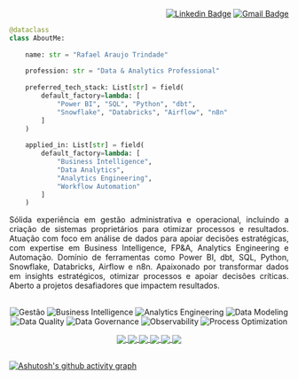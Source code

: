 <div align="right">

[![Linkedin Badge](https://img.shields.io/badge/-LinkedIn-2c5a95?style=flat-square&logo=LinkedIn&logoColor=fffff&link=https://www.linkedin.com/in/rafatrindade/)](https://www.linkedin.com/in/rafatrindade/)
[![Gmail Badge](https://img.shields.io/badge/-rafatrindade.exe@gmail.com-2c5a95?style=flat-square&logo=Gmail&logoColor=fff&link=mailto:rafatrindade.exe@gmail.com)](mailto:rafatrindade.exe@gmail.com)

</div>

```python
@dataclass
class AboutMe:
  
    name: str = "Rafael Araujo Trindade"
    
    profession: str = "Data & Analytics Professional"
    
    preferred_tech_stack: List[str] = field(
        default_factory=lambda: [
            "Power BI", "SQL", "Python", "dbt", 
            "Snowflake", "Databricks", "Airflow", "n8n"
        ]
    )
    
    applied_in: List[str] = field(
        default_factory=lambda: [
            "Business Intelligence",
            "Data Analytics",
            "Analytics Engineering",
            "Workflow Automation"
        ]
    )
```

<div align="justify">
Sólida experiência em gestão administrativa e operacional, incluindo a criação de sistemas proprietários para otimizar processos e resultados. Atuação com foco em análise de dados para apoiar decisões estratégicas, com expertise em Business Intelligence, FP&A, Analytics Engineering e Automação. Domínio de ferramentas como Power BI, dbt, SQL, Python, Snowflake, Databricks, Airflow e n8n. Apaixonado por transformar dados em insights estratégicos, otimizar processos e apoiar decisões críticas. Aberto a projetos desafiadores que impactem resultados.
</div>

</br>

<div align="center">

![Gestão](https://img.shields.io/badge/-Gestão-2c5a95?style=flat-square)
![Business Intelligence](https://img.shields.io/badge/-Business%20Intelligence-2c5a95?style=flat-square)
![Analytics Engineering](https://img.shields.io/badge/-Analytics%20Engineering-2c5a95?style=flat-square)
![Data Modeling](https://img.shields.io/badge/-Data%20Modeling-2c5a95?style=flat-square)
![Data Quality](https://img.shields.io/badge/-Data%20Quality-2c5a95?style=flat-square)
![Data Governance](https://img.shields.io/badge/-Data%20Governance-2c5a95?style=flat-square)
![Observability](https://img.shields.io/badge/-Observability-2c5a95?style=flat-square)
![Process Optimization](https://img.shields.io/badge/-Process%20Optimization-2c5a95?style=flat-square)

</div>

<div align="center">

<a href="https://github.com/rafa-trindade/dashboard-grupotamburi">
  <img align="center" src="https://github-readme-stats.vercel.app/api/pin/?username=rafa-trindade&repo=dashboard-grupotamburi&theme=github_dark_dimmed&show_owner=false&description_lines_count=2&bg_color=151B23" />
</a>
<a href="https://github.com/rafa-trindade/dashboard-elisaagro">
  <img align="center" src="https://github-readme-stats.vercel.app/api/pin/?username=rafa-trindade&repo=dashboard-elisaagro&theme=github_dark_dimmed&show_owner=false&description_lines_count=2&bg_color=151B23" />
</a>
<a href="https://github.com/rafa-trindade/pdp-hospedagem">
  <img align="center" src="https://github-readme-stats.vercel.app/api/pin/?username=rafa-trindade&repo=pdp-hospedagem&theme=github_dark_dimmed&show_owner=false&description_lines_count=2&bg_color=151B23" />
</a>
<a href="https://github.com/rafa-trindade/controle-contas">
  <img align="center" src="https://github-readme-stats.vercel.app/api/pin/?username=rafa-trindade&repo=controle-contas&theme=github_dark_dimmed&show_owner=false&description_lines_count=2&bg_color=151B23" />
</a>
<a href="https://github.com/rafa-trindade/web-embritania">
  <img align="center" src="https://github-readme-stats.vercel.app/api/pin/?username=rafa-trindade&repo=web-embritania&theme=github_dark_dimmed&show_owner=false&description_lines_count=2&bg_color=151B23" />
</a>
<a href="https://github.com/rafa-trindade/rafa-trindade">
  <img align="center" src="https://github-readme-stats.vercel.app/api/pin/?username=rafa-trindade&repo=rafa-trindade&theme=github_dark_dimmed&show_owner=false&description_lines_count=2&bg_color=151B23" />
</a>

</div>

</br>

[![Ashutosh's github activity graph](https://github-readme-activity-graph.vercel.app/graph?username=rafa-trindade&theme=react&hide_border=true&hide_title=true&radius=10&height=350&bg_color=151B23&line=2c5a95&point=2B5482)](https://github.com/ashutosh00710/github-readme-activity-graph)
